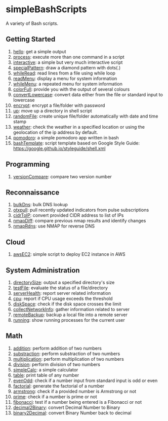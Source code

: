# simpleBashScripts
A variety of Bash scripts.

## Getting Started

1. [hello](scripts/hello): get a simple output
2. [process](scripts/process): execute more than one command in a script
3. [interactive](scripts/interactive): a simple but very much interactive script
4. [specialPattern](scripts/specialPattern): draw a diamond pattern with dots(.)
5. [whileRead](scripts/whileRead): read lines from a file using while loop
6. [readMenu](scripts/readMenu): display a menu for system information
7. [whileMenu](scripts/whileMenu): a repeated menu for system information
8. [colorFull](scripts/colorFull): provide you with the output of several colours
9. [convertLowercase](scripts/convertLowercase): convert data either from the file or standard input to lowercase
10. [encrypt](scripts/encrypt): encrypt a file/folder with password
11. [up](scripts/up): move up a directory in shell script
12. [randomFile](scripts/randomFile): create unique file/folder automatically with date and time stamp
13. [weather](scripts/weather): check the weather in a specified location or using the geolocation of the ip address by default.
14. [pomodoro](scripts/pomodoro): a simple pomodoro app written in bash
15. [bashTemplate](scripts/bashTemplate): script template based on Google Style Guide: https://google.github.io/styleguide/shell.xml

## Programming

1. [versionCompare](scripts/versionCompare): compare two version number

## Reconnaissance

1. [bulkDns](scripts/bulkDns): bulk DNS lookup
2. [otxpull](scripts/otxpull): pull recently updated indicators from pulse subscriptions
3. [cidrToIP](scripts/cidrToIP): convert provided CIDR address to list of IPs
4. [nmapDiff](scripts/nmapDiff): compare previous nmap results and identify changes
5. [nmapRdns](scripts/nmapRdns): use NMAP for reverse DNS

## Cloud
1. [awsEC2](scripts/awsEC2): simple script to deploy EC2 instance in AWS

## System Administration

1. [directorySize](scripts/directorySize): output a specified directory's size
2. [testFile](scripts/testFile): evaluate the status of a file/directory
3. [serverHealth](scripts/serverHealth): report server related information
4. [cpu](scripts/cpu): report if CPU usage exceeds the threshold
5. [diskSpace](scripts/diskSpace): check if the disk space crosses the limit
6. [collectNetworkInfo](scripts/collectNetworkInfo): gather information related to server
7. [remoteBackup](scripts/remoteBackup): backup a local file into a remote server
8. [running](scripts/running): show running processes for the current user

## Math

1. [addition](scripts/addition): perform addition of two numbers
2. [substraction](scripts/substraction): perform substraction of two numbers
3. [multiplication](scripts/multiplication): perform multiplication of two numbers
4. [division](scripts/division): perform division of two numbers
5. [simpleCalc](scripts/simpleCalc): a simple calculator
6. [table](scripts/table): print table of any number
7. [evenOdd](scripts/evenOdd): check if a number input from standard input is odd or even
8. [factorial](scripts/factorial): generate the factorial of a number
9. [armstrong](scripts/armstrong): check if a provided number is Armstrong or not
10. [prime](scripts/prime): check if a number is prime or not
11. [fibonacci](scripts/fibonacci): test if a number being entered is a Fibonacci or not
12. [decimal2Binary](scripts/decimal2Binary): convert Decimal Number to Binary
13. [binary2Decimal](scripts/binary2Decimal): convert Binary Number back to decimal

